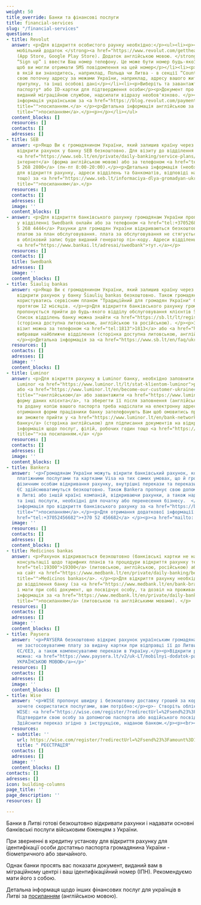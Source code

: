 ```yaml
---
weight: 50
title_override: Банки та фінансові послуги
title: financial-services
slug: "/financial-services"
questions:
- title: Revolut
  answer: <p>Для відкриття особистого раунку необхідно:</p><ul><li><p><strong>Завантажити
    мобільний додаток </strong><a href="https://www.revolut.com/gettheapp/" title=""><strong>Revolut</strong></a><strong>
    (App Store, Google Play Store). Додаток англійською мовою. </strong></p></li><li><p>Обрати
    “Sign up” і ввести Ваш номер телефону. Це може бути номер будь-якої країни, головне
    щоб ви могли отримати SMS повідомлення на цей номер</p></li><li><p>Обрати країну
    в якій ви знаходитесь, наприклад, Польща чи Литва - в секції “Country of residence”</p></li><li><p>Введіть
    свою поточну адресу за межами України, наприклад, адресу вашого житла/тимчасового
    притулку, та інші особові дані</p></li><li><p>Виберіть та завантажте фото українського
    паспорту* або ID-картки для підтвердження особи</p><p>Документ про реєстрацію,
    виданий міграційною службою, надсилати відразу необов'язково. </p><p>Детальна
    інформація українською за <a href="https://blog.revolut.com/payment-services-to-ukrainian-refugees/"
    title="">посиланням.</a> </p><p>Детальна інформація англійською за <a href="https://help.revolut.com/help/more/support-for-ukrainian-refugees"
    title="">посиланням</a>.</p><p></p></li></ul>
  content_blocks: []
  resources: []
  contacts: []
  adresses: []
- title: SEB
  answer: <p>Якщо Ви є громадянином України, який залишив країну через війну, Ви можете
    відкрити рахунок у банку SEB безкоштовно. Для візиту до відділення банку SEB реєструйтеся
    <a href="https://www.seb.lt/en/private/daily-banking/service-plans/book-meeting-time">через
    інтернет</a> (форма англійською мовою) або за телефоном <a href="tel:+37052682800">+370
    5 268 2800</a> (пн-пт 8:00-20:00).</p><p>Детальна інформація (необхідні документи
    для відкриття рахунку, адреси відділень та банкоматів, відповіді на поширені запитання,
    тощо) за <a href="https://www.seb.lt/informaciya-dlya-gromadyan-ukraini-yaki-zalishili-krainu-cherez-viynu"
    title="">посиланням</a>.</p>
  resources: []
  contacts: []
  adresses: []
  image: ''
  content_blocks: []
- answer: <p>Для відкриття банківського рахунку громадянам України пропонується зареєструватися
    у відділенні Swedbank онлайн або за телефоном <a href="tel:+37052684444">+370
    5 268 4444</a> Рахунки для громадян України відкриваються безкоштовно та не обкладаються
    платою за план обслуговування. плата за обслуговування не стягується. Для входу
    в обліковий запис буде виданий генератор пін-коду. Адреси відділень можна знайти
    <a href="https://www.bankai.lt/adresai/swedbank">тут.</a></p>
  resources: []
  contacts: []
  title: Swedbank
  adresses: []
  image: ''
  content_blocks: []
- title: Šiaulių bankas
  answer: <p>Якщо Ви є громадянином України, який залишив країну через війну, Ви можете
    відкрити рахунок у банку Šiaulių bankas безкоштовно. Також громадяни України можуть
    користуватись сервісним планом "Традиційний для громадян України" без комісії
    протягом 12 місяців. </p><p>Для відкриття банківського рахунку громадянам України
    пропонується прийти до будь-якого відділу обслуговування клієнтів Šiaulių bankas.
    Список відділень банку можна знайти <a href="https://sb.lt/lt/registracija-vizitui?filter=locations&amp;searchForLocation=&amp;works-weekends=false&amp;deposit-money=false&amp;service-type=branchAndBank&amp;works-full-day=false">тут</a>
    (сторінка доступна литовською, англійською та російською). </p><p>Записатися на
    візит можна за телефоном <a href="tel:1813">1813</a> або <a href="https://sb.lt/lt/registracija-vizitui?filter=locations&amp;searchForLocation=&amp;works-weekends=false&amp;deposit-money=false&amp;service-type=branchAndBank&amp;works-full-day=falseby">онлайн</a>
    вибравши найближче відділення (сторінка доступна литовською, англійською та російською).
    </p><p>Детальна інформація за <a href="https://www.sb.lt/en/faq/ukraina-ua" title="">посиланням</a>.</p>
  resources: []
  contacts: []
  adresses: []
  image: ''
  content_blocks: []
- title: Luminor
  answer: <p>Для вікриття рахунку в Luminor банку, необхідно заповнити заявку на веб-сторінці
    Luminor <a href="https://www.luminor.lt/lt/stat-klientom-luminor">російською</a>
    або <a href="https://www.luminor.lt/en/become-our-customer-ukraine#customer-information"
    title="">англійською</a> або завантажити <a href="https://www.luminor.lt/sites/default/files/dokumentai/bendri/private-person-questionnaire.pdf">спеціальну
    форму даних клієнта</a>, та зберегти її після заповнення (англійською). Цю форму
    та додану копію вашого паспорта треба надіслати на електронну адресу <a href="mailto:paraiskos@luminorgroup.com">paraiskos@luminorgroup.com</a></p><p>Після
    отримання форми працівники банку зателефонують Вам щоб омовитись про час, коли
    ви зможете прийти у <a href="https://www.luminor.lt/en/bank-network">відділення
    банку</a> (сторінка англійською) для підписання документів на відкриття рахунку.</p><p>Детальна
    інформація щодо послуг, філій, робочих годин тощо <a href="https://www.luminor.lt/lt/privatiems/vidkrittya-rahunku-dlya-gromadyan-ukrayini"
    title="">за посиланням.</a> </p>
  resources: []
  contacts: []
  adresses: []
  image: ''
  content_blocks: []
- title: Bankera
  answer: '<p>Громадянам України можуть вікрити банківський рахунок, користуватись
    платіжними послугами та картками Visa на тих самих умовах, що й громадяни ЄС –
    фізичним особам відкривання рахунку, внутрішні перекази та перекази в інші країни
    ЄС здійснюватимуться безкоштовно. Також Bankera пропонує свою допомогу у створенні
    в Литві або іншій країні компаній, відкриваючи рахунки, а також надаючи юридичні
    та інші послуги, необхідні для початку або перенесення бізнесу.  </p><p>Детальна
    інформація про відкриття банківського рахунку за <a href="https://bankera.com/uk-UA/%D0%BE%D1%81%D0%BE%D0%B1%D0%B8%D1%81%D1%82%D0%B5/%D0%BA%D0%B0%D1%80%D1%82%D0%BA%D0%B0/"
    title="">посиланням</a>.</p><p>Для отримання додаткової інформації:</p><p> <a
    href="tel:+37052456682">+370 52 456682</a> </p><p><a href="mailto: info@bankera.lt">info@bankera.lt</a></p>'
  image: ''
  resources: []
  contacts: []
  adresses: []
  content_blocks: []
- title: Medicinos bankas
  answer: <p>Рахунок відкривається безкоштовно (банківські картки не надаються). Для
    консультації щодо тарифних планів та процедури відкриття рахунку телефонуйте <a
    href="tel:19300">19300</a> (литовською, англійською, російською) або заходьте
    на сайт <a href="https://www.medbank.lt/en/private/daily-banking/become-a-customer"
    title="">Medicinos bankas</a>. </p><p>Для відкриття рахунку необхідно звернутись
    до відділення банку (за <a href="https://www.medbank.lt/en/bank-branches" title="">посиланням</a>)
    і мати при собі документ, що посвідчує особу, та дозвіл на проживання у Литві.  </p><p>Детальна
    інформація за <a href="https://www.medbank.lt/en/private/daily-banking/become-a-customer"
    title="">посиланням</a> (литовською та англійськими мовами). </p>
  resources: []
  contacts: []
  adresses: []
  image: ''
  content_blocks: []
- title: Paysera
  answer: '<p>PAYSERA безкоштовно відкриє рахунок українським громадянам та бізнесу,
    не застосовуватиме плату за видачу картки при відправці її до Литви та інших країн
    ЄС/ЄЕЗ, а також компенсуватиме перекази в Україну.</p><p>Відкрити рахунок в inetrnet
    можна: <a href="https://www.paysera.lt/v2/uk-LT/mobilnyi-dodatok-paysera">ІНФОРМАЦІЯ
    УКРАЇНСЬКОЮ МОВОЮ</a></p>'
  resources: []
  contacts: []
  adresses: []
  image: ''
  content_blocks: []
- title: Wise
  answer: '<p>WISE пропонує швидку і безкоштовну доставку грошей за кордон. Якщо ви
    хочете скористатися послугами, вам потрібно:</p><p>- Створіть обліковий запис
    WISE: <a href="https://wise.com/register/?redirectUrl=%2Fsend%23%3Famount%3D1000%26sourceCurrency%3DGBP%26targetCurrency%3DEUR%26fixedTarget%3Dfalse%26guaranteedFixedTarget%3Dfalse%26paymentOptionType%3DREGULAR&amp;country=LT&amp;fbclid=IwAR2ltUyX2SYoV_KBsBwpv6CxXL-YI5nIn1aJmwIH3ws4dc1QryST_rsYemY#/email">РЕЄСТРАЦІЯ</a></p><p>-
    Підтвердити свою особу за допомогою паспорта або водійського посвідчення;</p><p>-
    Здійснити переказ згідно з інструкцією, наданою банком.</p><p><br></p>'
  resources:
  - subtitle: ''
    url: https://wise.com/register/?redirectUrl=%2Fsend%23%3Famount%3D1000%26sourceCurrency%3DGBP%26targetCurrency%3DEUR%26fixedTarget%3Dfalse%26guaranteedFixedTarget%3Dfalse%26paymentOptionType%3DREGULAR&country=LT&fbclid=IwAR2ltUyX2SYoV_KBsBwpv6CxXL-YI5nIn1aJmwIH3ws4dc1QryST_rsYemY#/email
    title: " РЕЄСТРАЦІЯ"
  contacts: []
  adresses: []
  image: ''
  content_blocks: []
contacts: []
adresses: []
icon: building-columns
page_title: ''
page_description: ''
resources: []

---
```

Банки в Литві готові безкоштовно відкривати рахунки і надавати основні банківські послуги військовим біженцям з України.

При зверненні в кредитну установу для відкриття рахунку для ідентифікації особи достатньо паспорта громадянина України - біометричного або звичайного.

Однак банки просять вас показати документ, виданий вам в міграційному центрі і ваш ідентифікаційний номер (ІПН). Рекомендуємо мати його з собою.

Детальна інформаця щодо інших фінансових послуг для українців в Литві за [посиланням](https://www.lb.lt/en/information-for-ukrainian-citizens-about-financial-services-in-lithuania) (англійською мовою). 